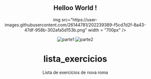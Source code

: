 <span align="center">

## Helloo World !

<div align="center">
img src="https://user-images.githubusercontent.com/26144781/202239389-f5cd7d2f-8a43-47df-958b-302afa5d153b.png" width = "700px" />
</div>
 

![parte1](https://user-images.githubusercontent.com/26144781/202239389-f5cd7d2f-8a43-47df-958b-302afa5d153b.png)
![parte2](https://user-images.githubusercontent.com/26144781/202239397-8bfcb14a-d0d8-44c2-9023-95b1d0cdc10d.png)
# lista_exercicios
Lista de exercícios de nova roma
